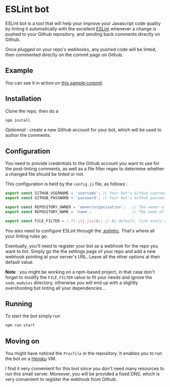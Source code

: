 # ESLint bot

ESLint bot is a tool that will help your improve your Javascript code quality by linting it automatically with the excellent [ESLint](http://eslint.org) whenever a change is pushed to your Github repository, and sending back comments directly on Github.

Once plugged on your repo's webhooks, any pushed code will be linted, then commented directly on the commit page on Github.

## Example

You can see it in action on [this sample commit](https://github.com/KleeGroup/focus/commit/4cd9f0b9f7bd9a5662a294b52ff1704e7bdf9c9a).

## Installation

Clone the repo, then do a

```bash
npm install
```

*Optionnal* : create a new Github account for your bot, which will be used to author the comments.

## Configuration

You need to provide credentials to the Github account you want to use for the post-linting comments, as well as a file filter regex to determine whether a changed file should be linted or not.

This configuration is held by the `config.js` file, as follows :

```javascript
export const GITHUB_USERNAME = 'username'; // Your bot's Github username
export const GITHUB_PASSWORD = 'password'; // Your bot's Github password

export const REPOSITORY_OWNER = 'owner/organisation';   // The owner of the repository you want to run the bot on.
export const REPOSITORY_NAME = 'name';                  // The name of the repository you want to run the bot on.

export const FILE_FILTER = /.*(.js|.jsx)$/; // By default, lint every single .js or .jsx file
```

You also need to configure ESLint through the [.eslintrc](http://eslint.org/docs/user-guide/configuring). That's where all your linting rules go.

Eventually, you'll need to register your bot as a webhook for the repo you want to lint. Simply go the the settings page of your repo and add a new webhook pointing at your server's URL. Leave all the other options at their default value.

**Note** : you might be working on a npm-based project, in that case don't forget to modify the `FILE_FILTER` value to fit your needs and ignore the `node_modules` directory, otherwise you will end up with a slightly overshooting bot linting all your dependencies...

## Running

To start the bot simply run
```bash
npm run start
```

## Moving on

You might have noticed the `Procfile` in the repository. It enables you to run the bot on a [Heroku](https://www.heroku.com) VM.

I find it very convenient for this tool since you don't need many resources to run this small server. Moreover, you will be provided a fixed DNS, which is very convenient to register the webhook from Github.
